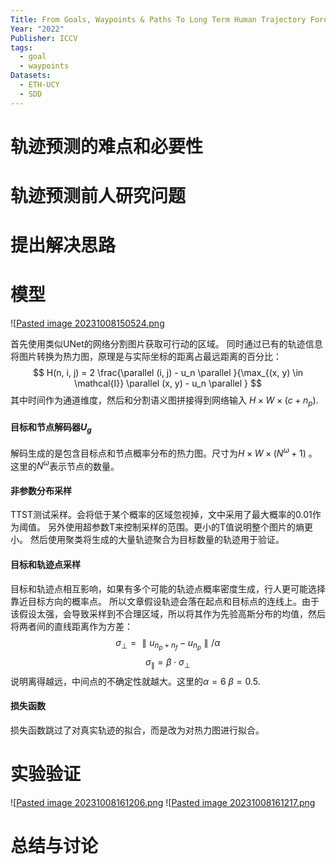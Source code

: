 ```yaml
---
Title: From Goals, Waypoints & Paths To Long Term Human Trajectory Forecasting
Year: "2022"
Publisher: ICCV
tags:
  - goal
  - waypoints
Datasets:
  - ETH-UCY
  - SDD
---
```

# 轨迹预测的难点和必要性


# 轨迹预测前人研究问题


# 提出解决思路


# 模型
![[Pasted image 20231008150524.png](../img/Pasted%20image%2020231008150524.png)

首先使用类似UNet的网络分割图片获取可行动的区域。
同时通过已有的轨迹信息将图片转换为热力图，原理是与实际坐标的距离占最远距离的百分比：
$$
H(n, i, j) = 2 \frac{\parallel (i, j) - u_n \parallel }{\max_{(x, y) \in \mathcal{I}} \parallel  (x, y) - u_n \parallel }
$$
其中时间作为通道维度，然后和分割语义图拼接得到网络输入 $H \times W \times (c+n_p)$.

#### 目标和节点解码器$U_g$
解码生成的是包含目标点和节点概率分布的热力图。尺寸为$H \times W \times (N^\omega + 1)$ 。这里的$N^\omega$表示节点的数量。

#### 非参数分布采样
TTST测试采样。会将低于某个概率的区域忽视掉，文中采用了最大概率的0.01作为阈值。
另外使用超参数T来控制采样的范围。更小的T值说明整个图片的熵更小。
然后使用聚类将生成的大量轨迹聚合为目标数量的轨迹用于验证。

#### 目标和轨迹点采样
目标和轨迹点相互影响，如果有多个可能的轨迹点概率密度生成，行人更可能选择靠近目标方向的概率点。
所以文章假设轨迹会落在起点和目标点的连线上。由于该假设太强，会导致采样到不合理区域，所以将其作为先验高斯分布的均值，然后将两者间的直线距离作为方差：
$$
\sigma_{\bot} = \parallel u_{n_p+n_f} - u_{n_p} \parallel  / \alpha
$$
$$
\sigma_{\parallel } = \beta \cdot \sigma_{\bot}
$$
说明离得越远，中间点的不确定性就越大。这里的$\alpha=6$ $\beta=0.5$.
#### 损失函数
损失函数跳过了对真实轨迹的拟合，而是改为对热力图进行拟合。


# 实验验证
![[Pasted image 20231008161206.png](../img/Pasted%20image%2020231008161206.png)
![[Pasted image 20231008161217.png](../img/Pasted%20image%2020231008161217.png)

# 总结与讨论


